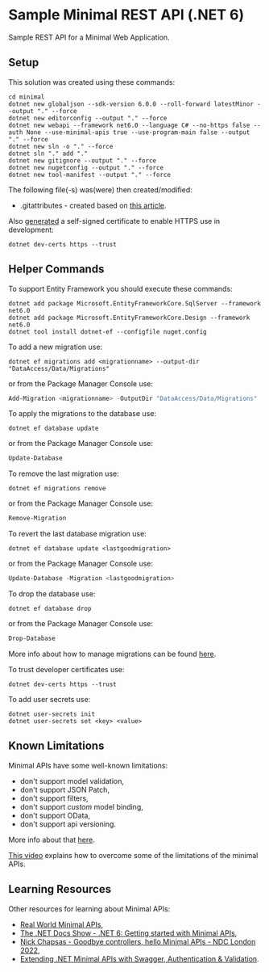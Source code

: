 # Sample Minimal REST API (.NET 6)

Sample REST API for a Minimal Web Application.

## Setup

This solution was created using these commands:

```
cd minimal
dotnet new globaljson --sdk-version 6.0.0 --roll-forward latestMinor --output "." --force
dotnet new editorconfig --output "." --force
dotnet new webapi --framework net6.0 --language C# --no-https false --auth None --use-minimal-apis true --use-program-main false --output "." --force
dotnet new sln -o "." --force
dotnet sln "." add "."
dotnet new gitignore --output "." --force
dotnet new nugetconfig --output "." --force
dotnet new tool-manifest --output "." --force
```

The following file(-s) was(were) then created/modified:

- .gitattributes - created based on [this article](https://rehansaeed.com/gitattributes-best-practices/).

Also [generated](https://docs.microsoft.com/en-us/dotnet/core/tools/dotnet-dev-certs) a self-signed certificate to enable HTTPS use in development:

```
dotnet dev-certs https --trust
```

## Helper Commands

To support Entity Framework you should execute these commands:

```
dotnet add package Microsoft.EntityFrameworkCore.SqlServer --framework net6.0
dotnet add package Microsoft.EntityFrameworkCore.Design --framework net6.0
dotnet tool install dotnet-ef --configfile nuget.config
```

To add a new migration use:

```
dotnet ef migrations add <migrationname> --output-dir "DataAccess/Data/Migrations"
```

or from the Package Manager Console use:

```powershell
Add-Migration <migrationname> -OutputDir "DataAccess/Data/Migrations"
```

To apply the migrations to the database use:

```
dotnet ef database update
```

or from the Package Manager Console use:

```powershell
Update-Database
```

To remove the last migration use:

```
dotnet ef migrations remove
```

or from the Package Manager Console use:

```powershell
Remove-Migration
```

To revert the last database migration use:

```
dotnet ef database update <lastgoodmigration>
```

or from the Package Manager Console use:

```powershell
Update-Database -Migration <lastgoodmigration>
```

To drop the database use:

```
dotnet ef database drop
```

or from the Package Manager Console use:

```powershell
Drop-Database
```

More info about how to manage migrations can be found [here](https://docs.microsoft.com/en-us/ef/core/managing-schemas/migrations/managing?tabs=dotnet-core-cli).

To trust developer certificates use:

```
dotnet dev-certs https --trust
```

To add user secrets use:

```
dotnet user-secrets init
dotnet user-secrets set <key> <value>
```

## Known Limitations

Minimal APIs have some well-known limitations:

- don't support model validation,
- don't support JSON Patch,
- don't support filters,
- don't support _custom_ model binding,
- don't support OData,
- don't support api versioning.

More info about that [here](https://docs.microsoft.com/en-us/aspnet/core/tutorials/min-web-api?view=aspnetcore-6.0&tabs=visual-studio).

[This video](https://youtu.be/4ORO-KOufeU) explains how to overcome some of the limitations of the minimal APIs.

## Learning Resources

Other resources for learning about Minimal APIs:

- [Real World Minimal APIs](https://youtu.be/UosTUODhSFw),
- [The .NET Docs Show - .NET 6: Getting started with Minimal APIs](https://youtu.be/HDinmuGYaIA),
- [Nick Chapsas - Goodbye controllers, hello Minimal APIs - NDC London 2022](https://youtu.be/hPpvlKLeYYA),
- [Extending .NET Minimal APIs with Swagger, Authentication & Validation](https://youtu.be/XKN0084p7WQ).
